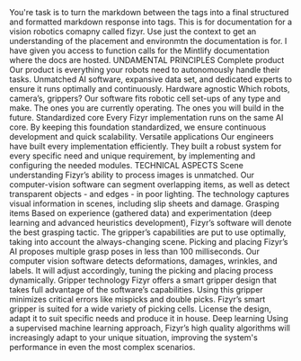 <TASK>
You're task is to turn the markdown between the <CONTENT> tags into a final structured and formatted markdown response into <FINAL> tags. This is for documentation for a vision robotics comapny called fizyr. Use just the context to get an understanding of the placement and environmtn the documentation is for. I have given you access to function calls for the Mintlify documentation where the docs are hosted.
<TASK>

<CONTEXT>
UNDAMENTAL PRINCIPLES
Complete product
Our product is everything your robots need to autonomously handle their tasks. Unmatched AI software, expansive data set, and dedicated experts to ensure it runs optimally and continuously.
Hardware agnostic
Which robots, camera’s, grippers? Our software fits robotic cell set-ups of any type and make. The ones you are currently operating. The ones you will build in the future.
Standardized core
Every Fizyr implementation runs on the same AI core. By keeping this foundation standardized, we ensure continuous development and quick scalability.
Versatile applications
Our engineers have built every implementation efficiently. They built a robust system for every specific need and unique requirement, by implementing and configuring the needed modules.
TECHNICAL ASPECTS
Scene understanding
Fizyr’s ability to process images is unmatched. Our computer-vision software can segment overlapping items, as well as detect transparent objects - and edges - in poor lighting. The technology captures visual information in scenes, including slip sheets and damage.
Grasping items
Based on experience (gathered data) and experimentation (deep learning and advanced heuristics development), Fizyr’s software will denote the best grasping tactic. The gripper’s capabilities are put to use optimally, taking into account the always-changing scene.
Picking and placing
Fizyr’s AI proposes multiple grasp poses in less than 100 milliseconds. Our computer vision software detects deformations, damages, wrinkles, and labels. It will adjust accordingly, tuning the picking and placing process dynamically.
Gripper technology
Fizyr offers a smart gripper design that takes full advantage of the software’s capabilities. Using this gripper minimizes critical errors like mispicks and double picks. Fizyr’s smart gripper is suited for a wide variety of picking cells. License the design, adapt it to suit specific needs and produce it in house.
Deep learning
Using a supervised machine learning approach, Fizyr’s high quality algorithms will increasingly adapt to your unique situation, improving the system's performance in even the most complex scenarios.
<CONTEXT>
